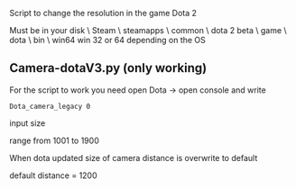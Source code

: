 Script to change the resolution in the game Dota 2

Must be in your disk \ Steam \ steamapps \ common \ dota 2 beta \ game \ dota \ bin \ win64
win 32 or 64 depending on the OS

## Camera-dotaV3.py (only working)
For the script to work you need open Dota -> open console and write 
```
Dota_camera_legacy 0
```

input size

range from 1001 to 1900

When dota updated size of camera distance is overwrite to default

default distance = 1200
